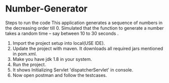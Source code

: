 # Number-Generator
Steps to run the code
This application generates a sequence of numbers in the decreasing order till 0. 
Simulated that the function to generate a  number takes a random time – say between 10 to 30 seconds .

1. Import the project setup into local(USE IDE).
2. Update the project with maven. It downloads all required jars mentioned in pom.xml.
3. Make you have jdk 1.8 in your system.
4. Run the project.
5. It shows Initializing Servlet 'dispatcherServlet' in console.
6. Now open postman and follow the testcases.

